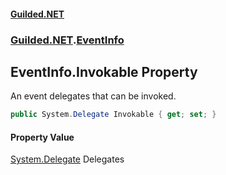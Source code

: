 #### [Guilded.NET](Guilded_NET_Base.md 'Guilded.NET.Base')
### [Guilded.NET](Guilded_NET_Base.md#Guilded_NET 'Guilded.NET').[EventInfo](EventInfo.md 'Guilded.NET.EventInfo')
## EventInfo.Invokable Property
An event delegates that can be invoked.  
```csharp
public System.Delegate Invokable { get; set; }
```
#### Property Value
[System.Delegate](https://docs.microsoft.com/en-us/dotnet/api/System.Delegate 'System.Delegate')
Delegates
